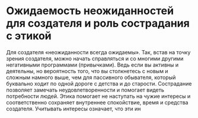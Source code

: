 # Ожидаемость неожиданностей для создателя и роль сострадания с этикой

Для создателя «неожиданности всегда ожидаемы». Так, встав на точку зрения создателя, можно начать справляться и со многими другими негативными программами (привычками). Ведь если вы активны и деятельны, но вероятность того, что вы столкнетесь с новым и сложным намного выше, чем для пассивного обывателя, который буквально ходит по одной дороге с детства и до старости. 
Сострадание позволяет замечать неудовлетворенности и помогает видеть потребности людей. Этика помогает не наступать на чужие интересы и соответственно сохраняет внутреннее спокойствие, время и средства создателя. Учитывать интересы означает, что эти ин
